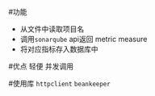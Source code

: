 #功能
* 从文件中读取项目名
* 调用`sonarqube` api返回 metric measure
* 将对应指标存入数据库中

#优点
轻便  并发调用  

#使用库
`httpclient`
`beankeeper`
